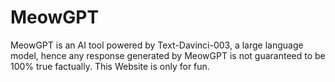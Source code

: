 # MeowGPT
MeowGPT is an AI tool powered by Text-Davinci-003, a large language model, hence any response generated by MeowGPT is not guaranteed to be 100% true factually. This Website is only for fun.
